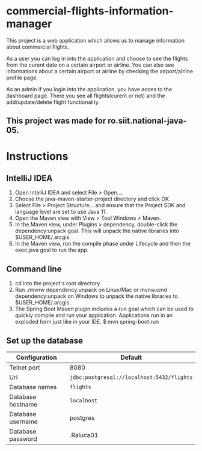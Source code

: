 # commercial-flights-information-manager

This project is a web application which allows us to manage information about commercial flights.

As a user you can log in into the application and choose to see the flights from the curent date on a certain airport or airline.
You can also see informations about a certain airport or airline by checking the airport/airline profile page.

As an admin if you login into the application, you have acces to the dashboard page. There you see all flights(curent or not) and the add/update/delete flight functionality.


## This project was made for ro.siit.national-java-05.

# Instructions

## IntelliJ IDEA

1. Open IntelliJ IDEA and select File > Open....
2. Choose the java-maven-starter-project directory and click OK.
3. Select File > Project Structure... and ensure that the Project SDK and language level are set to use Java 11.
4. Open the Maven view with View > Tool Windows > Maven.
5. In the Maven view, under Plugins > dependency, double-click the dependency:unpack goal. This will unpack the native libraries into $USER_HOME/.arcgis.
6. In the Maven view, run the compile phase under Lifecycle and then the exec:java goal to run the app.


## Command line

1. cd into the project's root directory.
2. Run ./mvnw dependency:unpack on Linux/Mac or mvnw.cmd dependency:unpack on Windows to unpack the native libraries to $USER_HOME/.arcgis.
3. The Spring Boot Maven plugin includes a run goal which can be used to quickly compile and run your application. Applications run in an exploded form just like in your IDE.
$ mvn spring-boot:run

## Set up the database

| Configuration             | Default                                   |
|---------------------------|-------------------------------------------|
| Telnet port               | 8080                                      |
| Url                       | `jdbc:postgresql://localhost:5432/flights`|
| Database names            | `flights`                                 |
| Database hostname         | `localhost`                               |
| Database username         | postgres                                  |
| Database password         | .Raluca01                                 |



